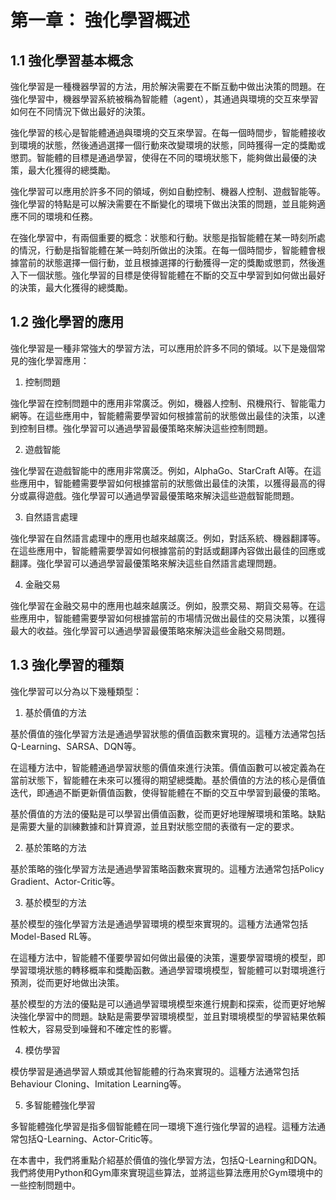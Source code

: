 # 第一章： 強化學習概述

## 1.1 強化學習基本概念

強化學習是一種機器學習的方法，用於解決需要在不斷互動中做出決策的問題。在強化學習中，機器學習系統被稱為智能體（agent），其通過與環境的交互來學習如何在不同情況下做出最好的決策。

強化學習的核心是智能體通過與環境的交互來學習。在每一個時間步，智能體接收到環境的狀態，然後通過選擇一個行動來改變環境的狀態，同時獲得一定的獎勵或懲罰。智能體的目標是通過學習，使得在不同的環境狀態下，能夠做出最優的決策，最大化獲得的總獎勵。

強化學習可以應用於許多不同的領域，例如自動控制、機器人控制、遊戲智能等。強化學習的特點是可以解決需要在不斷變化的環境下做出決策的問題，並且能夠適應不同的環境和任務。

在強化學習中，有兩個重要的概念：狀態和行動。狀態是指智能體在某一時刻所處的情況，行動是指智能體在某一時刻所做出的決策。在每一個時間步，智能體會根據當前的狀態選擇一個行動，並且根據選擇的行動獲得一定的獎勵或懲罰，然後進入下一個狀態。強化學習的目標是使得智能體在不斷的交互中學習到如何做出最好的決策，最大化獲得的總獎勵。

## 1.2 強化學習的應用

強化學習是一種非常強大的學習方法，可以應用於許多不同的領域。以下是幾個常見的強化學習應用：

1. 控制問題

強化學習在控制問題中的應用非常廣泛。例如，機器人控制、飛機飛行、智能電力網等。在這些應用中，智能體需要學習如何根據當前的狀態做出最佳的決策，以達到控制目標。強化學習可以通過學習最優策略來解決這些控制問題。

2. 遊戲智能

強化學習在遊戲智能中的應用非常廣泛。例如，AlphaGo、StarCraft AI等。在這些應用中，智能體需要學習如何根據當前的狀態做出最佳的決策，以獲得最高的得分或贏得遊戲。強化學習可以通過學習最優策略來解決這些遊戲智能問題。

3. 自然語言處理

強化學習在自然語言處理中的應用也越來越廣泛。例如，對話系統、機器翻譯等。在這些應用中，智能體需要學習如何根據當前的對話或翻譯內容做出最佳的回應或翻譯。強化學習可以通過學習最優策略來解決這些自然語言處理問題。

4. 金融交易

強化學習在金融交易中的應用也越來越廣泛。例如，股票交易、期貨交易等。在這些應用中，智能體需要學習如何根據當前的市場情況做出最佳的交易決策，以獲得最大的收益。強化學習可以通過學習最優策略來解決這些金融交易問題。

## 1.3 強化學習的種類

強化學習可以分為以下幾種類型：

1. 基於價值的方法

基於價值的強化學習方法是通過學習狀態的價值函數來實現的。這種方法通常包括Q-Learning、SARSA、DQN等。

在這種方法中，智能體通過學習狀態的價值來進行決策。價值函數可以被定義為在當前狀態下，智能體在未來可以獲得的期望總獎勵。基於價值的方法的核心是價值迭代，即通過不斷更新價值函數，使得智能體在不斷的交互中學習到最優的策略。

基於價值的方法的優點是可以學習出價值函數，從而更好地理解環境和策略。缺點是需要大量的訓練數據和計算資源，並且對狀態空間的表徵有一定的要求。

2. 基於策略的方法

基於策略的強化學習方法是通過學習策略函數來實現的。這種方法通常包括Policy Gradient、Actor-Critic等。

3. 基於模型的方法

基於模型的強化學習方法是通過學習環境的模型來實現的。這種方法通常包括Model-Based RL等。

在這種方法中，智能體不僅要學習如何做出最優的決策，還要學習環境的模型，即學習環境狀態的轉移概率和獎勵函數。通過學習環境模型，智能體可以對環境進行預測，從而更好地做出決策。

基於模型的方法的優點是可以通過學習環境模型來進行規劃和探索，從而更好地解決強化學習中的問題。缺點是需要學習環境模型，並且對環境模型的學習結果依賴性較大，容易受到噪聲和不確定性的影響。

4. 模仿學習

模仿學習是通過學習人類或其他智能體的行為來實現的。這種方法通常包括Behaviour Cloning、Imitation Learning等。

5. 多智能體強化學習

多智能體強化學習是指多個智能體在同一環境下進行強化學習的過程。這種方法通常包括Q-Learning、Actor-Critic等。

在本書中，我們將重點介紹基於價值的強化學習方法，包括Q-Learning和DQN。我們將使用Python和Gym庫來實現這些算法，並將這些算法應用於Gym環境中的一些控制問題中。
